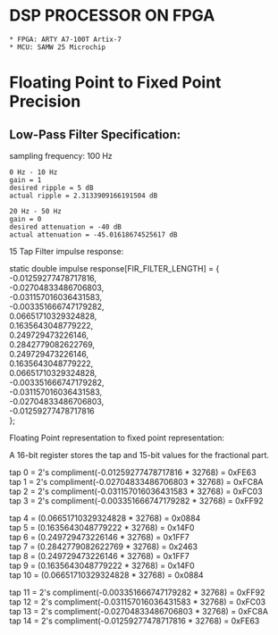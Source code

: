 # DSP PROCESSOR ON FPGA 
    * FPGA: ARTY A7-100T Artix-7
    * MCU: SAMW 25 Microchip 

# Floating Point to Fixed Point Precision

## Low-Pass Filter Specification:
<p>
    sampling frequency: 100 Hz

    0 Hz - 10 Hz
    gain = 1
    desired ripple = 5 dB
    actual ripple = 2.3133909166191504 dB

    20 Hz - 50 Hz
    gain = 0
    desired attenuation = -40 dB
    actual attenuation = -45.01618674525617 dB
</p>


<p> 15 Tap Filter impulse response: 

static double impulse response[FIR_FILTER_LENGTH] = {<br>
  -0.01259277478717816,<br>
  -0.02704833486706803,<br>
  -0.031157016036431583,<br>
  -0.003351666747179282,<br>
  0.06651710329324828,<br>
  0.1635643048779222,<br>
  0.249729473226146,<br>
  0.2842779082622769,<br>
  0.249729473226146,<br>
  0.1635643048779222,<br>
  0.06651710329324828,<br>
  -0.003351666747179282,<br>
  -0.031157016036431583,<br>
  -0.02704833486706803,<br>
  -0.01259277478717816<br>
};<br>

Floating Point representation to fixed point representation: <br>

A 16-bit register stores the tap and 15-bit values for the fractional part. <br>

tap 0 = 2's compliment(-0.01259277478717816 * 32768) 	= 0xFE63<br>
tap 1 = 2's compliment(-0.02704833486706803 * 32768) 	= 0xFC8A<br>
tap 2 = 2's compliment(-0.031157016036431583 * 32768) 	= 0xFC03<br>
tap 3 = 2's compliment(-0.003351666747179282 * 32768) 	= 0xFF92<br>

tap 4 = (0.06651710329324828 * 32768)	= 0x0884<br>
tap 5 = (0.1635643048779222 * 32768) 	= 0x14F0<br>
tap 6 = (0.249729473226146 * 32768) 	= 0x1FF7<br>
tap 7 = (0.2842779082622769 * 32768) 	= 0x2463<br>
tap 8 = (0.249729473226146 * 32768) 	= 0x1FF7<br>
tap 9 = (0.1635643048779222 * 32768) 	= 0x14F0<br>
tap 10 = (0.06651710329324828 * 32768) 	= 0x0884<br>

tap 11 = 2's compliment(-0.003351666747179282 * 32768) 	= 0xFF92<br>
tap 12 = 2's compliment(-0.031157016036431583 * 32768) 	= 0xFC03<br>
tap 13 = 2's compliment(-0.02704833486706803 * 32768) 	= 0xFC8A<br>
tap 14 = 2's compliment(-0.01259277478717816 * 32768) 	= 0xFE63<br>
</p>
